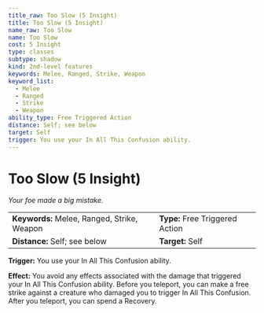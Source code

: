 ```yaml
---
title_raw: Too Slow (5 Insight)
title: Too Slow (5 Insight)
name_raw: Too Slow
name: Too Slow
cost: 5 Insight
type: classes
subtype: shadow
kind: 2nd-level features
keywords: Melee, Ranged, Strike, Weapon
keyword_list:
  - Melee
  - Ranged
  - Strike
  - Weapon
ability_type: Free Triggered Action
distance: Self; see below
target: Self
trigger: You use your In All This Confusion ability.
---
```


# Too Slow (5 Insight)

*Your foe made a big mistake.*

|                                             |                                 |
| :------------------------------------------ | :------------------------------ |
| **Keywords:** Melee, Ranged, Strike, Weapon | **Type:** Free Triggered Action |
| **Distance:** Self; see below               | **Target:** Self                |

**Trigger:** You use your In All This Confusion ability.

**Effect:** You avoid any effects associated with the damage that triggered your In All This Confusion ability. Before you teleport, you can make a free strike against a creature who damaged you to trigger In All This Confusion. After you teleport, you can spend a Recovery.
